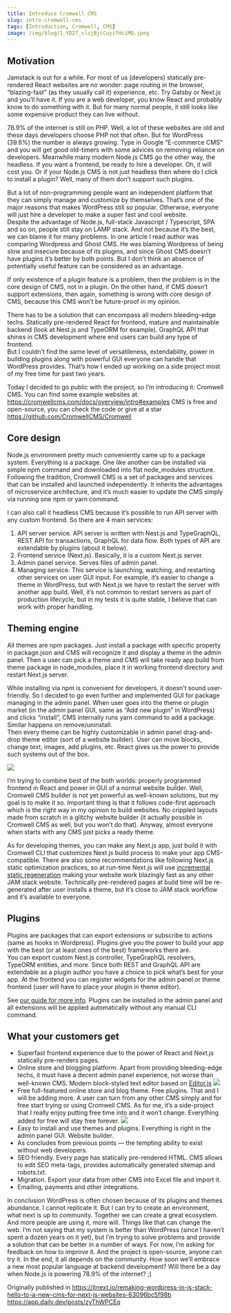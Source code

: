 ```yaml
---
title: Introduce Cromwell CMS
slug: intro-cromwell-cms
tags: [Introduction, Cromwell, CMS]
image: /img/blog/1_YD27_slzjBjcCuyifHciMQ.jpeg
---
```


## Motivation

Jamstack is out for a while. For most of us (developers) statically pre-rendered React websites are no wonder: page routing in the browser, “blazing-fast” (as they usually call it) experience, etc. Try Gatsby or Next.js and you’ll have it. If you are a web developer, you know React and probably know to do something with it. But for many normal people, it still looks like some expensive product they can live without.

78.9% of the internet is still on PHP. Well, a lot of these websites are old and these days developers choose PHP not that often. But for WordPress (39.6%) the number is always growing. Type in Google “E-commerce CMS” and you will get good old-timers with some advices on removing reliance on developers.
Meanwhile many modern Node.js CMS go the other way, the headless. If you want a frontend, be ready to hire a developer. Oh, it will cost you.
Or if your Node.js CMS is not just headless then where do I click to install a plugin? Well, many of them don’t support such plugins.

But a lot of non-programming people want an independent platform that they can simply manage and customize by themselves. That’s one of the major reasons that makes WordPress still so popular. Otherwise, everyone will just hire a developer to make a super fast and cool website.  
Despite the advantage of Node.js, full-stack Javascript / Typescript, SPA and so on, people still stay on LAMP stack. And not because it’s the best, we can blame it for many problems. In one article I read author was comparing Wordpress and Ghost CMS. He was blaming Wordpress of being slow and insecure because of its plugins, and since Ghost CMS doesn’t have plugins it’s better by both points. But I don’t think an absence of potentially useful feature can be considered as an advantage.

If only existence of a plugin feature is a problem, then the problem is in the core design of CMS, not in a plugin. On the other hand, if CMS doesn’t support extensions, then again, something is wrong with core design of CMS, because this CMS won’t be future-proof in my opinion.

There has to be a solution that can encompass all modern bleeding-edge techs. Statically pre-rendered React for frontend, mature and maintainable backend (look at Nest.js and TypeORM for example). GraphQL API that shines in CMS development where end users can build any type of frontend.  
But I couldn’t find the same level of versatileness, extendability, power in building plugins along with powerful GUI everyone can handle that WordPress provides. That’s how I ended up working on a side project most of my free time for past two years.

Today I decided to go public with the project, so I’m introducing it: Cromwell CMS. You can find some example websites at: https://cromwellcms.com/docs/overview/intro#examples
CMS is free and open-source, you can check the code or give at a star https://github.com/CromwellCMS/Cromwell

## Core design

Node.js environment pretty much conveniently came up to a package system. Everything is a package. One like another can be installed via simple npm command and downloaded into flat node_modules structure.
Following the tradition, Cromwell CMS is a set of packages and services that can be installed and launched independently. It inherits the advantages of microservice architecture, and it’s much easier to update the CMS simply via running one npm or yarn command.

I can also call it headless CMS because it’s possible to run API server with any custom frontend.
So there are 4 main services:

1. API server service. API server is written with Nest.js and TypeGraphQL, REST API for transactions, GraphQL for data flow. Both types of API are extendable by plugins (about it below).
2. Frontend service (Next.js). Basically, it is a custom Next.js server.
3. Admin panel service. Serves files of admin panel.
4. Managing service. This service is launching, watching, and restarting other services on user GUI input. For example, it’s easier to change a theme in WordPress, but with Next.js we have to restart the server with another app build. Well, it’s not common to restart servers as part of production lifecycle, but in my tests it is quite stable, I believe that can work with proper handling.

## Theming engine

All themes are npm packages. Just install a package with specific property in package.json and CMS will recognize it and display a theme in the admin panel. Then a user can pick a theme and CMS will take ready app build from theme package in node_modules, place it in working frontend directory and restart Next.js server.

While installing via npm is convenient for developers, it doesn’t sound user-friendly. So I decided to go even further and implemented GUI for package managing in the admin panel. When user goes into the theme or plugin market (in the admin panel GUI, same as “Add new plugin” in WordPress) and clicks “install”, CMS internally runs yarn command to add a package. Similar happens on remove/uninstall.  
Then every theme can be highly customizable in admin panel drag-and-drop theme editor (sort of a website builder). User can move blocks, change text, images, add plugins, etc. React gives us the power to provide such systems out of the box.

<img src="/img/blog/1_k-hpw7dtmj590vMZzk4Mag.jpeg"/>

I’m trying to combine best of the both worlds: properly programmed frontend in React and power in GUI of a normal website builder. Well, Cromwell CMS builder is not yet powerful as well-known solutions, but my goal is to make it so. Important thing is that it follows code-first approach which is the right way in my opinion to build websites. No crippled layouts made from scratch in a glitchy website builder (it actually possible in Cromwell CMS as well, but you won’t do that).
Anyway, almost everyone when starts with any CMS just picks a ready theme.

As for developing themes, you can make any Next.js app, just build it with Cromwell CLI that customizes Next.js build process to make your app CMS-compatible. There are also some recommendations like following Next.js static optimization practices, so at run-time Next.js will use [incremental static regeneration](https://vercel.com/docs/concepts/next.js/incremental-static-regeneration) making your website work blazingly fast as any other JAM stack website. Technically pre-rendered pages at build time will be re-generated after user installs a theme, but it’s close to JAM stack workflow and it’s available to everyone.

## Plugins

Plugins are packages that can export extensions or subscribe to actions (same as hooks in Wordpress). Plugins give you the power to build your app with the best (or at least ones of the best) frameworks there are.  
You can export custom Nest.js controller, TypeGraphQL resolvers, TypeORM entities, and more. Since both REST and GraphQL API are extendable as a plugin author you have a choice to pick what’s best for your app.
At the frontend you can register widgets for the admin panel or theme frontend (user will have to place your plugin in theme editor).

See [our guide for more info](https://cromwellcms.com/docs/development/plugin-development/).
Plugins can be installed in the admin panel and all extensions will be applied automatically without any manual CLI command.

## What your customers get

- Superfast frontend experience due to the power of React and Next.js statically pre-renders pages.
- Online store and blogging platform. Apart from providing bleeding-edge techs, it must have a decent admin panel experience, not worse than well-known CMS. Modern block-styled text editor based on [Editor.js](https://editorjs.io/)
  <img src="/img/blog/1_SKGW9asz4hnAmeWu566mmQ.jpeg"/>
- Free full-featured online store and blog theme. Free plugins. That and I will be adding more. A user can turn from any other CMS simply and for free start trying or using Cromwell CMS. As for me, it’s a side-project that I really enjoy putting free time into and it won’t change. Everything added for free will stay free forever.
  <img src="/img/blog/1_eS1P60l8HGt2TwkNUy1PEw.png"/>
- Easy to install and use themes and plugins. Everything is right in the admin panel GUI. Website builder.
- As concludes from previous points — the tempting ability to exist without web developers.
- SEO friendly. Every page has statically pre-rendered HTML. CMS allows to edit SEO meta-tags, provides automatically generated sitemap and robots.txt.
- Migration. Export your data from other CMS into Excel file and import it.
- Emailing, payments and other integrations.

In conclusion
WordPress is often chosen because of its plugins and themes abundance. I cannot replicate it. But I can try to create an environment, what next is up to community. Together we can create a great ecosystem. And more people are using it, more will. Things like that can change the web.
I’m not saying that my system is better than WordPress (since I haven’t spent a dozen years on it yet), but I’m trying to solve problems and provide a solution that can be better in a number of ways.
For now, I’m asking for feedback on how to improve it. And the project is open-source, anyone can try it. In the end, it all depends on the community. How soon we’ll embrace a new most popular language at backend development? Will there be a day when Node.js is powering 78.9% of the internet? ;)

Originally published in https://itnext.io/remaking-wordpress-in-js-stack-hello-to-a-new-cms-for-next-js-websites-63096bc5f98b
https://app.daily.dev/posts/zyThWPCEq
